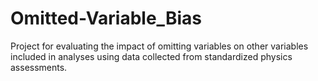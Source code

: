 # Omitted-Variable_Bias
Project for evaluating the impact of omitting variables on other variables included in analyses using data collected from standardized physics assessments.
